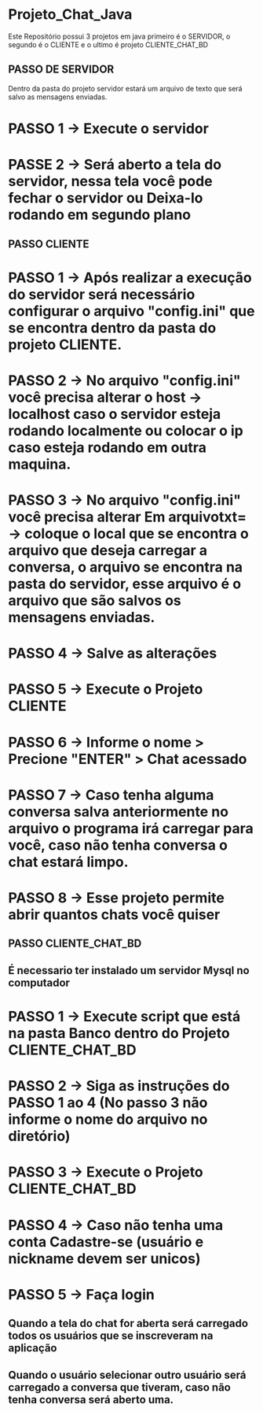 # Projeto_Chat_Java


Este Repositório possui 3 projetos em java primeiro é o SERVIDOR, o segundo é o CLIENTE e o ultimo é projeto CLIENTE_CHAT_BD

## PASSO DE SERVIDOR
Dentro da pasta do projeto servidor estará um arquivo de texto que será salvo as mensagens enviadas.

# PASSO 1 -> Execute o servidor
# PASSE 2 -> Será aberto a tela do servidor, nessa tela você pode fechar o servidor ou Deixa-lo rodando em segundo plano

## PASSO CLIENTE 
# PASSO 1 -> Após realizar a execução do servidor será necessário configurar o arquivo "config.ini" que se encontra dentro da pasta do projeto CLIENTE.
# PASSO 2 -> No arquivo "config.ini" você precisa alterar o host -> localhost caso o servidor esteja rodando localmente ou colocar o ip caso esteja rodando em outra maquina.
# PASSO 3 -> No arquivo "config.ini" você precisa alterar Em arquivotxt= -> coloque o local que se encontra o arquivo que deseja carregar a conversa, o arquivo se encontra na pasta do servidor, esse arquivo é o arquivo que são salvos os mensagens enviadas. 
# PASSO 4 -> Salve as alterações
# PASSO 5 -> Execute o Projeto CLIENTE
# PASSO 6 -> Informe o nome > Precione "ENTER" > Chat acessado
# PASSO 7 -> Caso tenha alguma conversa salva anteriormente no arquivo o programa irá carregar para você, caso não tenha conversa o chat estará limpo.
# PASSO 8 -> Esse projeto permite abrir quantos chats você quiser

## PASSO CLIENTE_CHAT_BD
## É necessario ter instalado um servidor Mysql no computador
# PASSO 1 -> Execute script que está na pasta Banco dentro do Projeto CLIENTE_CHAT_BD
# PASSO 2 -> Siga as instruções do PASSO 1 ao 4 (No passo 3 não informe o nome do arquivo no diretório)
# PASSO 3 -> Execute o Projeto CLIENTE_CHAT_BD
# PASSO 4 -> Caso não tenha uma conta Cadastre-se (usuário e nickname devem ser unicos)
# PASSO 5 -> Faça login

## Quando a tela do chat for aberta será carregado todos os usuários que se inscreveram na aplicação
## Quando o usuário selecionar outro usuário será carregado a conversa que tiveram, caso não tenha conversa será aberto uma.





